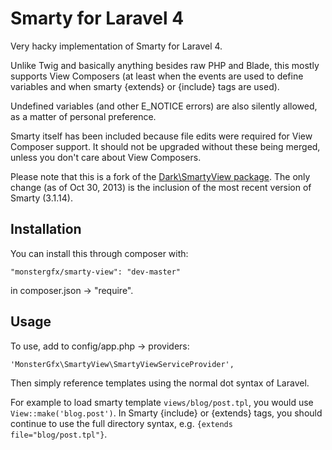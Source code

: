 Smarty for Laravel 4
====================

Very hacky implementation of Smarty for Laravel 4.

Unlike Twig and basically anything besides raw PHP and Blade, this mostly supports View Composers (at least when the events are used to define variables and when smarty {extends} or {include} tags are used).

Undefined variables (and other E_NOTICE errors) are also silently allowed, as a matter of personal preference.

Smarty itself has been included because file edits were required for View Composer support. It should not be upgraded without these being merged, unless you don't care about View Composers.

Please note that this is a fork of the [Dark\SmartyView package](https://github.com/darkimmortal/Laravel4-SmartyView). The only change (as of Oct 30, 2013) is the inclusion of the most recent version of Smarty (3.1.14).

Installation
----------------

You can install this through composer with:

	"monstergfx/smarty-view": "dev-master"

in composer.json -> "require".

Usage
----------

To use, add to config/app.php -> providers:

	'MonsterGfx\SmartyView\SmartyViewServiceProvider',

Then simply reference templates using the normal dot syntax of Laravel.

For example to load smarty template ``views/blog/post.tpl``, you would use ``View::make('blog.post')``. In Smarty {include} or {extends} tags, you should continue to use the full directory syntax, e.g. ``{extends file="blog/post.tpl"}``.